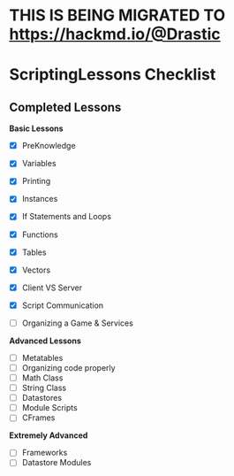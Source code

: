 # THIS IS BEING MIGRATED TO https://hackmd.io/@Drastic

# ScriptingLessons Checklist

## Completed Lessons

**Basic Lessons**
- [x] PreKnowledge
- [x] Variables
- [x] Printing
- [x] Instances
- [x] If Statements and Loops
- [x] Functions
- [x] Tables
- [x] Vectors
- [x] Client VS Server
- [x] Script Communication
- [ ] Organizing a Game & Services


**Advanced Lessons**
- [ ] Metatables
- [ ] Organizing code properly
- [ ] Math Class
- [ ] String Class
- [ ] Datastores
- [ ] Module Scripts
- [ ] CFrames

**Extremely Advanced**
- [ ] Frameworks
- [ ] Datastore Modules
